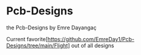 # Pcb-Designs
the Pcb-Designs by Emre Dayangaç

Current favorite[https://github.com/EmreDay1/Pcb-Designs/tree/main/Flight] out of all designs
